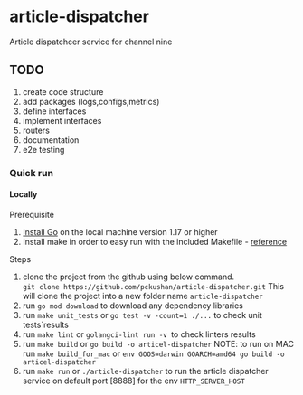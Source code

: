 # article-dispatcher
Article dispatchcer service for channel nine

## TODO
1. create code structure
2. add packages (logs,configs,metrics)
3. define interfaces
4. implement interfaces 
5. routers
6. documentation
7. e2e testing

### Quick run
#### Locally
Prerequisite 
1. [Install Go](https://go.dev/doc/install) on the local machine version 1.17 or higher
2. Install make in order to easy run with the included Makefile - [reference](https://makefiletutorial.com/)

Steps

1. clone the project from the github using below command.  
    `git clone https://github.com/pckushan/article-dispatcher.git`
    This will clone the project into a new folder name `article-dispatcher` 
2. run `go mod download` to download any dependency libraries
3. run `make unit_tests` or `go test -v -count=1 ./...` to check unit tests`results
4. run `make lint` or `golangci-lint run -v `to check linters results
5. run `make build` or `go build -o articel-dispatcher` 
    NOTE: to run on MAC
    run `make build_for_mac` or `env GOOS=darwin GOARCH=amd64 go build -o articel-dispatcher`
6. run `make run` or `./article-dispatcher` to run the article dispatcher service on default port [8888] for the env `HTTP_SERVER_HOST`